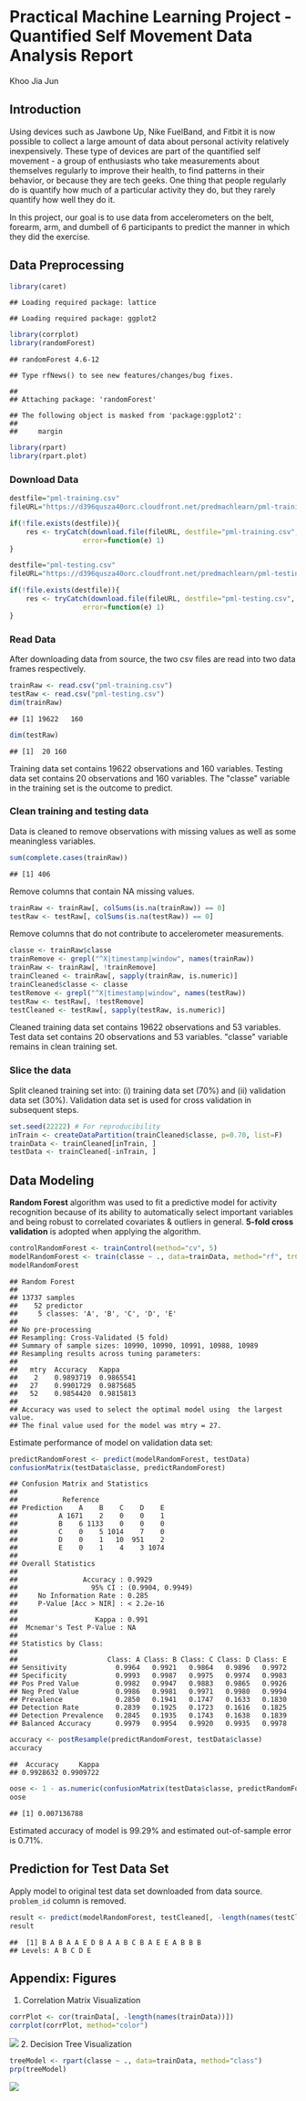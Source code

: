 # Practical Machine Learning Project - Quantified Self Movement Data Analysis Report
Khoo Jia Jun  

## Introduction  
Using devices such as Jawbone Up, Nike FuelBand, and Fitbit it is now possible to collect a large amount of data about personal activity relatively inexpensively. These type of devices are part of the quantified self movement - a group of enthusiasts who take measurements about themselves regularly to improve their health, to find patterns in their behavior, or because they are tech geeks. One thing that people regularly do is quantify how much of a particular activity they do, but they rarely quantify how well they do it. 

In this project, our goal is to use data from accelerometers on the belt, forearm, arm, and dumbell of 6 participants to predict the manner in which they did the exercise.  

## Data Preprocessing  

```r
library(caret)
```

```
## Loading required package: lattice
```

```
## Loading required package: ggplot2
```

```r
library(corrplot)
library(randomForest)
```

```
## randomForest 4.6-12
```

```
## Type rfNews() to see new features/changes/bug fixes.
```

```
## 
## Attaching package: 'randomForest'
```

```
## The following object is masked from 'package:ggplot2':
## 
##     margin
```

```r
library(rpart)
library(rpart.plot)
```
### Download Data

```r
destfile="pml-training.csv"
fileURL="https://d396qusza40orc.cloudfront.net/predmachlearn/pml-training.csv"

if(!file.exists(destfile)){
    res <- tryCatch(download.file(fileURL, destfile="pml-training.csv", method="auto"), 
                  error=function(e) 1)
}

destfile="pml-testing.csv"
fileURL="https://d396qusza40orc.cloudfront.net/predmachlearn/pml-testing.csv"

if(!file.exists(destfile)){
    res <- tryCatch(download.file(fileURL, destfile="pml-testing.csv", method="auto"), 
                  error=function(e) 1)
}
```
### Read Data
After downloading data from source, the two csv files are read into two data frames respectively.

```r
trainRaw <- read.csv("pml-training.csv")
testRaw <- read.csv("pml-testing.csv")
dim(trainRaw)
```

```
## [1] 19622   160
```

```r
dim(testRaw)
```

```
## [1]  20 160
```
Training data set contains 19622 observations and 160 variables. Testing data set contains 20 observations and 160 variables. The "classe" variable in the training set is the outcome to predict. 

### Clean training and testing data
Data is cleaned to remove observations with missing values as well as some meaningless variables.

```r
sum(complete.cases(trainRaw))
```

```
## [1] 406
```
Remove columns that contain NA missing values.

```r
trainRaw <- trainRaw[, colSums(is.na(trainRaw)) == 0] 
testRaw <- testRaw[, colSums(is.na(testRaw)) == 0] 
```
Remove columns that do not contribute to accelerometer measurements.

```r
classe <- trainRaw$classe
trainRemove <- grepl("^X|timestamp|window", names(trainRaw))
trainRaw <- trainRaw[, !trainRemove]
trainCleaned <- trainRaw[, sapply(trainRaw, is.numeric)]
trainCleaned$classe <- classe
testRemove <- grepl("^X|timestamp|window", names(testRaw))
testRaw <- testRaw[, !testRemove]
testCleaned <- testRaw[, sapply(testRaw, is.numeric)]
```
Cleaned training data set contains 19622 observations and 53 variables. Test data set contains 20 observations and 53 variables. "classe" variable remains in clean training set.

### Slice the data
Split cleaned training set into: (i) training data set (70%) and (ii) validation data set (30%). Validation data set is used for cross validation in subsequent steps.  

```r
set.seed(22222) # For reproducibility
inTrain <- createDataPartition(trainCleaned$classe, p=0.70, list=F)
trainData <- trainCleaned[inTrain, ]
testData <- trainCleaned[-inTrain, ]
```

## Data Modeling
**Random Forest** algorithm was used to fit a predictive model for activity recognition because of its ability to automatically select important variables and being robust to correlated covariates & outliers in general. **5-fold cross validation** is adopted when applying the algorithm.  

```r
controlRandomForest <- trainControl(method="cv", 5)
modelRandomForest <- train(classe ~ ., data=trainData, method="rf", trControl=controlRandomForest, ntree=250)
modelRandomForest
```

```
## Random Forest 
## 
## 13737 samples
##    52 predictor
##     5 classes: 'A', 'B', 'C', 'D', 'E' 
## 
## No pre-processing
## Resampling: Cross-Validated (5 fold) 
## Summary of sample sizes: 10990, 10990, 10991, 10988, 10989 
## Resampling results across tuning parameters:
## 
##   mtry  Accuracy   Kappa    
##    2    0.9893719  0.9865541
##   27    0.9901729  0.9875685
##   52    0.9854420  0.9815813
## 
## Accuracy was used to select the optimal model using  the largest value.
## The final value used for the model was mtry = 27.
```
Estimate performance of model on validation data set:  

```r
predictRandomForest <- predict(modelRandomForest, testData)
confusionMatrix(testData$classe, predictRandomForest)
```

```
## Confusion Matrix and Statistics
## 
##           Reference
## Prediction    A    B    C    D    E
##          A 1671    2    0    0    1
##          B    6 1133    0    0    0
##          C    0    5 1014    7    0
##          D    0    1   10  951    2
##          E    0    1    4    3 1074
## 
## Overall Statistics
##                                           
##                Accuracy : 0.9929          
##                  95% CI : (0.9904, 0.9949)
##     No Information Rate : 0.285           
##     P-Value [Acc > NIR] : < 2.2e-16       
##                                           
##                   Kappa : 0.991           
##  Mcnemar's Test P-Value : NA              
## 
## Statistics by Class:
## 
##                      Class: A Class: B Class: C Class: D Class: E
## Sensitivity            0.9964   0.9921   0.9864   0.9896   0.9972
## Specificity            0.9993   0.9987   0.9975   0.9974   0.9983
## Pos Pred Value         0.9982   0.9947   0.9883   0.9865   0.9926
## Neg Pred Value         0.9986   0.9981   0.9971   0.9980   0.9994
## Prevalence             0.2850   0.1941   0.1747   0.1633   0.1830
## Detection Rate         0.2839   0.1925   0.1723   0.1616   0.1825
## Detection Prevalence   0.2845   0.1935   0.1743   0.1638   0.1839
## Balanced Accuracy      0.9979   0.9954   0.9920   0.9935   0.9978
```

```r
accuracy <- postResample(predictRandomForest, testData$classe)
accuracy
```

```
##  Accuracy     Kappa 
## 0.9928632 0.9909722
```

```r
oose <- 1 - as.numeric(confusionMatrix(testData$classe, predictRandomForest)$overall[1])
oose
```

```
## [1] 0.007136788
```
Estimated accuracy of model is 99.29% and estimated out-of-sample error is 0.71%.

## Prediction for Test Data Set
Apply model to original test data set downloaded from data source. 
`problem_id` column is removed.  

```r
result <- predict(modelRandomForest, testCleaned[, -length(names(testCleaned))])
result
```

```
##  [1] B A B A A E D B A A B C B A E E A B B B
## Levels: A B C D E
```

## Appendix: Figures
1. Correlation Matrix Visualization  

```r
corrPlot <- cor(trainData[, -length(names(trainData))])
corrplot(corrPlot, method="color")
```

![](report_files/figure-html/unnamed-chunk-12-1.png)<!-- -->
2. Decision Tree Visualization

```r
treeModel <- rpart(classe ~ ., data=trainData, method="class")
prp(treeModel)
```

![](report_files/figure-html/unnamed-chunk-13-1.png)<!-- -->
